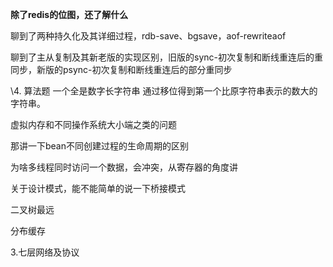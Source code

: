 

**除了redis的位图，还了解什么** 

  聊到了两种持久化及其详细过程，rdb-save、bgsave，aof-rewriteaof 

  聊到了主从复制及其新老版的实现区别，旧版的sync-初次复制和断线重连后的重同步，新版的psync-初次复制和断线重连后的部分重同步

\4. 算法题  一个全是数字长字符串 通过移位得到第一个比原字符串表示的数大的字符串。

虚拟内存和不同操作系统大小端之类的问题

那讲一下bean不同创建过程的生命周期的区别

为啥多线程同时访问一个数据，会冲突，从寄存器的角度讲

关于设计模式，能不能简单的说一下桥接模式

二叉树最远

分布缓存

3.七层网络及协议